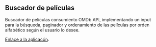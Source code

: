 ## Buscador de películas

Buscador de películas consumiento OMDb API, implementando un input para la búsqueda, paginador y ordenamiento de las películas por orden alfabético según el usuario lo desee.

[Enlace a la aplicacón](https://react-buscador-peliculas.netlify.app/).

